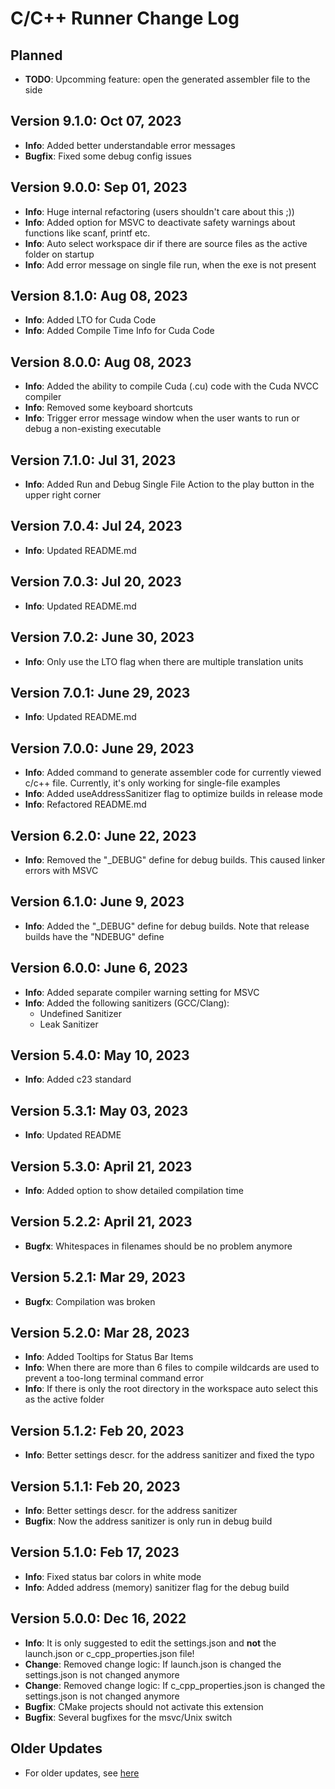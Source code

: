 # C/C++ Runner Change Log

## Planned

- **TODO**: Upcomming feature: open the generated assembler file to the side

## Version 9.1.0: Oct 07, 2023

- **Info**: Added better understandable error messages
- **Bugfix**: Fixed some debug config issues

## Version 9.0.0: Sep 01, 2023

- **Info**: Huge internal refactoring (users shouldn't care about this ;))
- **Info**: Added option for MSVC to deactivate safety warnings about functions like scanf, printf etc.
- **Info**: Auto select workspace dir if there are source files as the active folder on startup
- **Info**: Add error message on single file run, when the exe is not present

## Version 8.1.0: Aug 08, 2023

- **Info**: Added LTO for Cuda Code
- **Info**: Added Compile Time Info for Cuda Code

## Version 8.0.0: Aug 08, 2023

- **Info**: Added the ability to compile Cuda (.cu) code with the Cuda NVCC compiler
- **Info**: Removed some keyboard shortcuts
- **Info**: Trigger error message window when the user wants to run or debug a non-existing executable

## Version 7.1.0: Jul 31, 2023

- **Info**: Added Run and Debug Single File Action to the play button in the upper right corner

## Version 7.0.4: Jul 24, 2023

- **Info**: Updated README.md

## Version 7.0.3: Jul 20, 2023

- **Info**: Updated README.md

## Version 7.0.2: June 30, 2023

- **Info**: Only use the LTO flag when there are multiple translation units

## Version 7.0.1: June 29, 2023

- **Info**: Updated README.md

## Version 7.0.0: June 29, 2023

- **Info**: Added command to generate assembler code for currently viewed c/c++ file. Currently, it's only working for single-file examples
- **Info**: Added useAddressSanitizer flag to optimize builds in release mode
- **Info**: Refactored README.md

## Version 6.2.0: June 22, 2023

- **Info**: Removed the "_DEBUG" define for debug builds. This caused linker errors with MSVC

## Version 6.1.0: June 9, 2023

- **Info**: Added the "_DEBUG" define for debug builds. Note that release builds have the "NDEBUG" define

## Version 6.0.0: June 6, 2023

- **Info**: Added separate compiler warning setting for MSVC
- **Info**: Added the following sanitizers (GCC/Clang):
  - Undefined Sanitizer
  - Leak Sanitizer

## Version 5.4.0: May 10, 2023

- **Info**: Added c23 standard

## Version 5.3.1: May 03, 2023

- **Info**: Updated README

## Version 5.3.0: April 21, 2023

- **Info**: Added option to show detailed compilation time

## Version 5.2.2: April 21, 2023

- **Bugfx**: Whitespaces in filenames should be no problem anymore

## Version 5.2.1: Mar 29, 2023

- **Bugfx**: Compilation was broken

## Version 5.2.0: Mar 28, 2023

- **Info**: Added Tooltips for Status Bar Items
- **Info**: When there are more than 6 files to compile wildcards are used to prevent a too-long terminal command error
- **Info**: If there is only the root directory in the workspace auto select this as the active folder

## Version 5.1.2: Feb 20, 2023

- **Info**: Better settings descr. for the address sanitizer and fixed the typo

## Version 5.1.1: Feb 20, 2023

- **Info**: Better settings descr. for the address sanitizer
- **Bugfix**: Now the address sanitizer is only run in debug build

## Version 5.1.0: Feb 17, 2023

- **Info**: Fixed status bar colors in white mode
- **Info**: Added address (memory) sanitizer flag for the debug build

## Version 5.0.0: Dec 16, 2022

- **Info**: It is only suggested to edit the settings.json and **not** the launch.json or c_cpp_properties.json file!
- **Change**: Removed change logic: If launch.json is changed the settings.json is not changed anymore
- **Change**: Removed change logic: If c_cpp_properties.json is changed the settings.json is not changed anymore
- **Bugfix**: CMake projects should not activate this extension
- **Bugfix**: Several bugfixes for the msvc/Unix switch

## Older Updates

- For older updates, see [here](./CHANGELOG_OLD.md)
